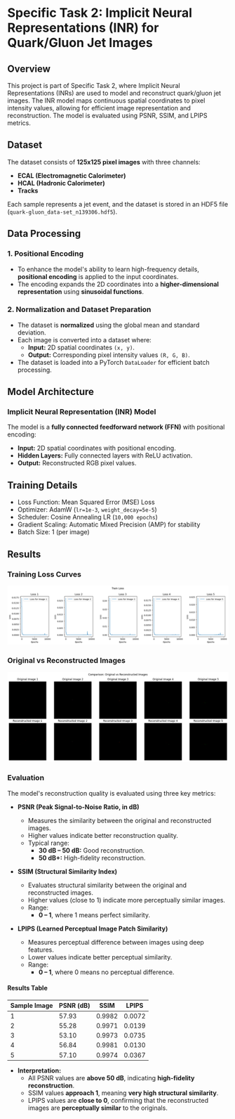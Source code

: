 # Specific Task 2: Implicit Neural Representations (INR) for Quark/Gluon Jet Images

## Overview
This project is part of Specific Task 2, where Implicit Neural Representations (INRs) are used to model and reconstruct quark/gluon jet images. The INR model maps continuous spatial coordinates to pixel intensity values, allowing for efficient image representation and reconstruction. The model is evaluated using PSNR, SSIM, and LPIPS metrics.

## Dataset
The dataset consists of **125x125 pixel images** with three channels:
- **ECAL (Electromagnetic Calorimeter)**
- **HCAL (Hadronic Calorimeter)**
- **Tracks**

Each sample represents a jet event, and the dataset is stored in an HDF5 file (`quark-gluon_data-set_n139306.hdf5`).

## Data Processing

### 1. Positional Encoding
- To enhance the model's ability to learn high-frequency details, **positional encoding** is applied to the input coordinates.
- The encoding expands the 2D coordinates into a **higher-dimensional representation** using **sinusoidal functions**.

### 2. Normalization and Dataset Preparation
- The dataset is **normalized** using the global mean and standard deviation.
- Each image is converted into a dataset where:
  - **Input:** 2D spatial coordinates `(x, y)`.
  - **Output:** Corresponding pixel intensity values `(R, G, B)`.
- The dataset is loaded into a PyTorch `DataLoader` for efficient batch processing.

## Model Architecture

### Implicit Neural Representation (INR) Model
The model is a **fully connected feedforward network (FFN)** with positional encoding:
- **Input:** 2D spatial coordinates with positional encoding.
- **Hidden Layers:** Fully connected layers with ReLU activation.
- **Output:** Reconstructed RGB pixel values.

## Training Details

- Loss Function: Mean Squared Error (MSE) Loss  
- Optimizer: AdamW (`lr=1e-3`, `weight_decay=5e-5`)  
- Scheduler: Cosine Annealing LR (`10,000 epochs`)  
- Gradient Scaling: Automatic Mixed Precision (AMP) for stability  
- Batch Size: 1 (per image)  

## Results

### Training Loss Curves
![Loss Curve](curve.png)

### Original vs Reconstructed Images
![Original vs Reconstructed](compare.png)

### Evaluation
The model's reconstruction quality is evaluated using three key metrics:

- **PSNR (Peak Signal-to-Noise Ratio, in dB)**
  - Measures the similarity between the original and reconstructed images.
  - Higher values indicate better reconstruction quality.
  - Typical range:
    - **30 dB – 50 dB:** Good reconstruction.
    - **50 dB+:** High-fidelity reconstruction.

- **SSIM (Structural Similarity Index)**
  - Evaluates structural similarity between the original and reconstructed images.
  - Higher values (close to 1) indicate more perceptually similar images.
  - Range:
    - **0 – 1**, where 1 means perfect similarity.

- **LPIPS (Learned Perceptual Image Patch Similarity)**
  - Measures perceptual difference between images using deep features.
  - Lower values indicate better perceptual similarity.
  - Range:
    - **0 – 1**, where 0 means no perceptual difference.

#### Results Table
| Sample Image | PSNR (dB) | SSIM | LPIPS |
|-------------|-----------|------|--------|
| 1           | 57.93     | 0.9982 | 0.0072 |
| 2           | 55.28     | 0.9971 | 0.0139 |
| 3           | 53.10     | 0.9973 | 0.0735 |
| 4           | 56.84     | 0.9981 | 0.0130 |
| 5           | 57.10     | 0.9974 | 0.0367 |

- **Interpretation:**
  - All PSNR values are **above 50 dB**, indicating **high-fidelity reconstruction**.
  - SSIM values **approach 1**, meaning **very high structural similarity**.
  - LPIPS values are **close to 0**, confirming that the reconstructed images are **perceptually similar** to the originals.


